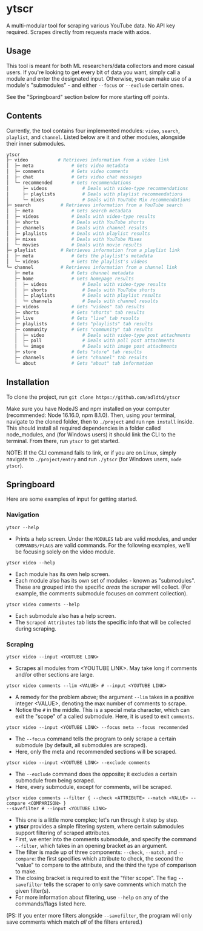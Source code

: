 # ytscr

A multi-modular tool for scraping various YouTube data. No API key required. Scrapes directly from requests made with axios.

## Usage

This tool is meant for both ML researchers/data collectors and more casual users. If you're looking to get every bit of data you want, simply call a module and enter the designated input. Otherwise, you can make use of a module's "submodules" - and either `--focus` or `--exclude` certain ones.

See the "Springboard" section below for more starting off points.

## Contents

Currently, the tool contains four implemented modules: `video`, `search`, `playlist`, and `channel`. Listed below are it and other modules, alongside their inner submodules.

```bash
ytscr
├─ video           # Retrieves information from a video link
│  ├─ meta              # Gets video metadata
│  ├─ comments          # Gets video comments
│  ├─ chat              # Gets video chat messages
│  └─ recommended       # Gets recommendations
│     ├─ videos             # Deals with video-type recommendations
│     ├─ playlists          # Deals with playlist recommendations
│     └─ mixes              # Deals with YouTube Mix recommendations
├─ search           # Retrieves information from a YouTube search
│  ├─ meta              # Gets search metadata
│  ├─ videos            # Deals with video-type results
│  ├─ shorts            # Deals with YouTube shorts
│  ├─ channels          # Deals with channel results
│  ├─ playlists         # Deals with playlist results
│  ├─ mixes             # Deals with YouTube Mixes
│  └─ movies            # Deals with movie results
├─ playlist         # Retrieves information from a playlist link
│  ├─ meta              # Gets the playlist's metadata
│  └─ videos            # Gets the playlist's videos
└─ channel          # Retrieves information from a channel link
   ├─ meta              # Gets channel metadata
   ├─ home              # Gets homepage results
   │  ├─ videos             # Deals with video-type results
   │  ├─ shorts             # Deals with YouTube shorts
   │  ├─ playlists          # Deals with playlist results
   │  └─ channels           # Deals with channel results
   ├─ videos            # Gets "videos" tab results
   ├─ shorts            # Gets "shorts" tab results
   ├─ live              # Gets "live" tab results
   ├─ playlists         # Gets "playlists" tab results
   ├─ community         # Gets "community" tab results
   │  ├─ video              # Deals with video-type post attachments
   │  ├─ poll               # Deals with poll post attachments
   │  └─ image              # Deals with image post attachments
   ├─ store             # Gets "store" tab results
   ├─ channels          # Gets "channel" tab results
   └─ about             # Gets "about" tab information
```

## Installation

To clone the project, run `git clone https://github.com/adldtd/ytscr`

Make sure you have NodeJS and npm installed on your computer (recommended: Node 16.16.0, npm 8.1.0). Then, using your terminal, navigate to the cloned folder, then to `./project` and run `npm install` inside. This should install all required dependencies in a folder called node_modules, and (for Windows users) it should link the CLI to the terminal. From there, run `ytscr` to get started.

NOTE: If the CLI command fails to link, or if you are on Linux, simply navigate to `./project/entry` and run `./ytscr` (for Windows users, `node ytscr`).

## Springboard

Here are some examples of input for getting started.

### Navigation

```console
ytscr --help
```
- Prints a help screen. Under the `MODULES` tab are valid modules, and under `COMMANDS/FLAGS` are valid commands. For the following examples, we'll be focusing solely on the video module.

```console
ytscr video --help
```
- Each module has its own help screen.
- Each module also has its own set of modules - known as "submodules". These are grouped into the specific *areas* the scraper will collect. (For example, the comments submodule focuses on comment collection).

```console
ytscr video comments --help
```
- Each submodule also has a help screen.
- The `Scraped Attributes` tab lists the specific info that will be collected during scraping.

### Scraping

```console
ytscr video --input <YOUTUBE LINK>
```
- Scrapes all modules from \<YOUTUBE LINK\>. May take long if comments and/or other sections are large.

```console
ytscr video comments --lim <VALUE> # --input <YOUTUBE LINK>
```
- A remedy for the problem above; the argument `--lim` takes in a positive integer \<VALUE\>, denoting the max number of comments to scrape.
- Notice the `#` in the middle. This is a special meta character, which can exit the "scope" of a called submodule. Here, it is used to exit `comments`.

```console
ytscr video --input <YOUTUBE LINK> --focus meta --focus recommended
```
- The `--focus` command tells the program to only scrape a certain submodule (by default, all submodules are scraped).
- Here, only the meta and recommended sections will be scraped.
```console
ytscr video --input <YOUTUBE LINK> --exclude comments
```
- The `--exclude` command does the opposite; it excludes a certain submodule from being scraped.
- Here, every submodule, except for comments, will be scraped.
```console
ytscr video comments --filter { --check <ATTRIBUTE> --match <VALUE> --compare <COMPARISON> }
--savefilter # --input <YOUTUBE LINK>
```
- This one is a little more complex; let's run through it step by step.
- **ytscr** provides a simple filtering system, where certain submodules support filtering of scraped attributes.
- First, we enter into the comments submodule, and specify the command `--filter`, which takes in an opening bracket as an argument.
- The filter is made up of three components: `--check`, `--match`, and `--compare`: the first specifies which attribute to check, the second the "value" to compare to the attribute, and the third the type of comparison to make.
- The closing bracket is required to exit the "filter scope". The flag `--savefilter` tells the scraper to only save comments which match the given filter(s).
- For more information about filtering, use `--help` on any of the commands/flags listed here.

(PS: If you enter more filters alongside `--savefilter`, the program will only save comments which match *all* of the filters entered.)